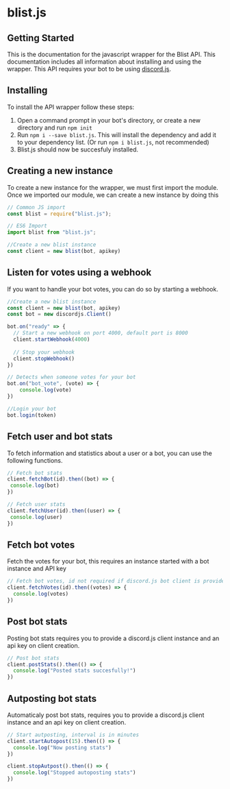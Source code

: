 # blist.js

## Getting Started

This is the documentation for the javascript wrapper for the Blist API. This documentation includes all information about installing and using the wrapper. This API requires your bot to be using [discord.js](https://discord.js.org/). 

## Installing

To install the API wrapper follow these steps:
1. Open a command prompt in your bot's directory, or create a new directory and run `npm init`
2. Run `npm i --save blist.js`. This will install the dependency and add it to your dependency list. (Or run `npm i blist.js`, not recommended)
3. Blist.js should now be succesfuly installed.

## Creating a new instance

To create a new instance for the wrapper, we must first import the module.
Once we imported our module, we can create a new instance by doing this

```js
// Common JS import
const blist = require("blist.js");

// ES6 Import
import blist from "blist.js";

//Create a new blist instance
const client = new blist(bot, apikey)
```

## Listen for votes using a webhook
 
If you want to handle your bot votes, you can do so by starting a webhook. 

```js
//Create a new blist instance
const client = new blist(bot, apikey)
const bot = new discordjs.Client()

bot.on("ready" => {
  // Start a new webhook on port 4000, default port is 8000
  client.startWebhook(4000)
  
  // Stop your webhook
  client.stopWebhook()
})

// Detects when someone votes for your bot
bot.on("bot_vote", (vote) => {
    console.log(vote)
})

//Login your bot
bot.login(token)
```

## Fetch user and bot stats

To fetch information and statistics about a user or a bot, you can use the following functions.

```js
// Fetch bot stats
client.fetchBot(id).then((bot) => {
 console.log(bot)
})

// Fetch user stats
client.fetchUser(id).then((user) => {
 console.log(user)
})
```

## Fetch bot votes

Fetch the votes for your bot, this requires an instance started with a bot instance and API key

```js
// Fetch bot votes, id not required if discord.js bot client is provided on client creation
client.fetchVotes(id).then((votes) => {
  console.log(votes)
})
```

## Post bot stats

Posting bot stats requires you to provide a discord.js client instance and an api key on client creation.

```js
// Post bot stats
client.postStats().then(() => {
  console.log("Posted stats succesfully!")
})
```

## Autposting bot stats

Automaticaly post bot stats, requires you to provide a discord.js client instance and an api key on client creation.

```js
// Start autposting, interval is in minutes
client.startAutopost(15).then(() => {
  console.log("Now posting stats")
})

client.stopAutpost().then(() => {
  console.log("Stopped autoposting stats")
})
```